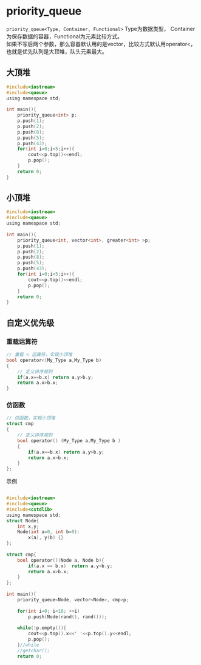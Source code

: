 # priority_queue
`priority_queue<Type, Container, Functional>`
Type为数据类型， Container为保存数据的容器，Functional为元素比较方式。  
如果不写后两个参数，那么容器默认用的是vector，比较方式默认用operator<，也就是优先队列是大顶堆，队头元素最大。

## 大顶堆
```c
#include<iostream>
#include<queue>
using namespace std;
 
int main(){
    priority_queue<int> p;
    p.push(1);
    p.push(2);
    p.push(8);
    p.push(5);
    p.push(43);
    for(int i=0;i<5;i++){
        cout<<p.top()<<endl;
        p.pop();
    }
    return 0;
}
```

## 小顶堆
```c
#include<iostream>
#include<queue>
using namespace std;
 
int main(){
    priority_queue<int, vector<int>, greater<int> >p;
    p.push(1);
    p.push(2);
    p.push(8);
    p.push(5);
    p.push(43);
    for(int i=0;i<5;i++){
        cout<<p.top()<<endl;
        p.pop();
    }
    return 0;
}
```

## 自定义优先级
### 重载运算符
```c
// 重载 < 运算符，实现小顶堆 
bool operator<(My_Type a,My_Type b)
{
    // 定义排序规则 
    if(a.x==b.x) return a.y>b.y;
    return a.x>b.x; 
}
```
### 仿函数
```c
// 仿函数，实现小顶堆 
struct cmp
{
    // 定义排序规则 
    bool operator() (My_Type a,My_Type b )
    { 
        if(a.x==b.x) return a.y>b.y;
        return a.x>b.x; 
    }
}; 
```
示例
```c

#include<iostream>
#include<queue>
#include<cstdlib>
using namespace std;
struct Node{
    int x,y;
    Node(int a=0, int b=0):
        x(a), y(b) {}
};
 
struct cmp{
    bool operator()(Node a, Node b){
        if(a.x == b.x)  return a.y>b.y;
        return a.x>b.x;
    }
};
 
int main(){
    priority_queue<Node, vector<Node>, cmp>p;
    
    for(int i=0; i<10; ++i)
        p.push(Node(rand(), rand()));
        
    while(!p.empty()){
        cout<<p.top().x<<' '<<p.top().y<<endl;
        p.pop();
    }//while
    //getchar();
    return 0;
```
